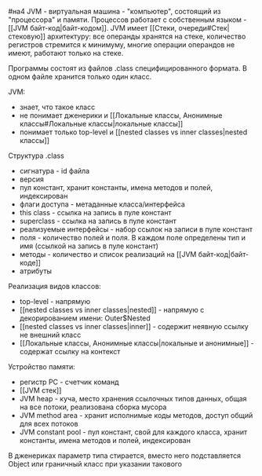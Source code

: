 #на4
JVM - виртуальная машина - "компьютер", состоящий из "процессора" и памяти. Процессов работает с собственным языком - [[JVM байт-код|байт-кодом]].
JVM имеет [[Стеки, очереди#Стек|стековую]] архитектуру: все операнды хранятся на стеке, количество регистров стремится к минимуму, многие операции операндов не имеют, работают только на стеке.

Программы состоят из файлов .class специфицированного формата. В одном файле хранится только один класс.

JVM:
* знает, что такое класс
* не понимает дженерики и [[Локальные классы, Анонимные классы#Локальные классы|локальные классы]]
* понимает только top-level и [[nested classes vs inner classes|nested классы]]

Структура .class
* сигнатура - id файла
* версия 
* пул констант, хранит константы, имена методов и полей, индексирован
* флаги доступа - метаданные класса/интерфейса
* this class - ссылка на запись в пуле констант
* superclass - ссылка на запись в пуле констант
* реализуемые интерфейсы - набор ссылок на записи в пуле констант
* поля - количество полей и поля. В каждом поле определены тип и имя (ссылкой на запись в пуле констант)
* методы - количество и список реализаций на [[JVM байт-код|байт-коде]]
* атрибуты

Реализация видов классов:
* top-level - напрямую
* [[nested classes vs inner classes|nested]] - напрямую с декорированием имени: Outer\$Nested
* [[nested classes vs inner classes|inner]] - содержит неявную ссылку не внешний класс
* [[Локальные классы, Анонимные классы|локальные и анонимные]] - содержат ссылку на контекст

Устройство памяти:
* регистр PC - счетчик команд
* [[JVM стек]]
* JVM heap - куча, место хранения ссылочных типов данных, общая на все потоки, реализована сборка мусора
* JVM method area - хранит исполнимые коды методов, доступ общий для всех потоков
* JVM constant pool - пул констант, свой для каждого класса, хранит константы, имена методов и полей, индексирован

В дженериках параметр типа стирается, вместо него подставляется Object или граничный класс при указании такового